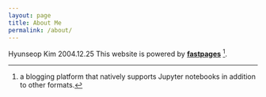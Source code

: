 ```yaml
---
layout: page
title: About Me
permalink: /about/
---
```

Hyunseop Kim
2004.12.25
This website is powered by **[fastpages](https://github.com/fastai/fastpages)** [^1].



[^1]:a blogging platform that natively supports Jupyter notebooks in addition to other formats.
